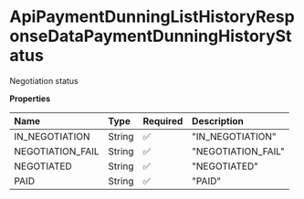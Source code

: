 # ApiPaymentDunningListHistoryResponseDataPaymentDunningHistoryStatus

Negotiation status

**Properties**

| Name             | Type   | Required | Description        |
| :--------------- | :----- | :------- | :----------------- |
| IN_NEGOTIATION   | String | ✅       | "IN_NEGOTIATION"   |
| NEGOTIATION_FAIL | String | ✅       | "NEGOTIATION_FAIL" |
| NEGOTIATED       | String | ✅       | "NEGOTIATED"       |
| PAID             | String | ✅       | "PAID"             |

<!-- This file was generated by liblab | https://liblab.com/ -->
